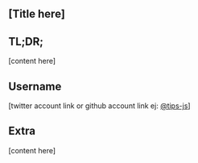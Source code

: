 ## [Title here]
## TL;DR;
[content here]
## Username
[twitter account link or github account link ej: [@tips-js](https://twitter.com/tips_js)]
## Extra
[content here]